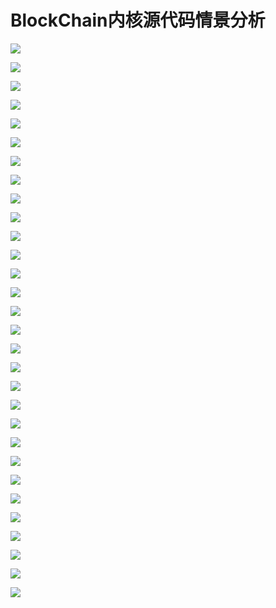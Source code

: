 # BlockChain内核源代码情景分析

![](https://i.imgur.com/wWp0Vqd.png)


![](https://i.imgur.com/c21Av9n.png)


![](https://i.imgur.com/7kXsHLP.png)

![](https://i.imgur.com/Su10MJf.png)

![](https://i.imgur.com/iBaEtOI.png)

![](https://i.imgur.com/QrxUToO.png)

![](https://i.imgur.com/psnholl.png)

![](https://i.imgur.com/RF0Zo4u.png)

![](https://i.imgur.com/7lcJ9uo.png)

![](https://i.imgur.com/KdU509L.png)

![](https://i.imgur.com/CUKT1CD.png)

![](https://i.imgur.com/8XLJ4oH.png)

![](https://i.imgur.com/jyEoBf7.png)

![](https://i.imgur.com/5Gv5cnA.png)

![](https://i.imgur.com/yX4Jfix.png)

![](https://i.imgur.com/IgIIvLg.png)

![](https://i.imgur.com/UC7PHwR.png)

![](https://i.imgur.com/kvuqJXH.png)

![](https://i.imgur.com/PHQBk1V.png)

![](https://i.imgur.com/r43wZ5U.png)

![](https://i.imgur.com/bIwgK0p.png)

![](https://i.imgur.com/qZUGhdk.png)

![](https://i.imgur.com/HvoWDO8.png)

![](https://i.imgur.com/EaQoaba.png)

![](https://i.imgur.com/BbgvNKL.png)

![](https://i.imgur.com/elGua3W.png)


![](https://i.imgur.com/9QdYJiG.png)

![](https://i.imgur.com/yVKvTEC.png)

![](https://i.imgur.com/rOAndcl.png)

![](https://i.imgur.com/fO7RiqV.png)